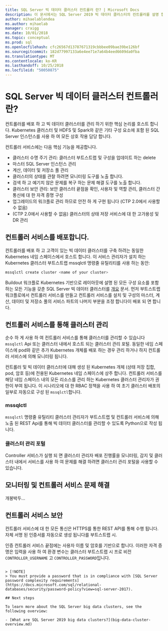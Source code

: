 ```yaml
---
title: SQL Server 빅 데이터 클러스터 컨트롤러 란? | Microsoft Docs
description: 이 문서에서는 SQL Server 2019 빅 데이터 클러스터의 컨트롤러를 설명 합니다.
author: mihaelablendea
ms.author: mihaelab
manager: craigg
ms.date: 10/01/2018
ms.topic: conceptual
ms.prod: sql
ms.openlocfilehash: cfc26567d13787671319cbbbee09bae39be126bf
ms.sourcegitcommit: 182d77997133a6e4ee71e7a64b4eed6609da0fba
ms.translationtype: MT
ms.contentlocale: ko-KR
ms.lasthandoff: 10/25/2018
ms.locfileid: "50050875"
---
```

# <a name="what-is-the-sql-server-big-data-clusters-controller"></a>SQL Server 빅 데이터 클러스터 컨트롤러 란?

컨트롤러를 배포 하 고 빅 데이터 클러스터를 관리 하기 위한 핵심 논리를 호스트 합니다. Kubernetes 클러스터 및 HDFS 및 Spark와 같은 기타 구성 요소에 포함 된 SQL Server 인스턴스를 사용 하 여 모든 상호 작용 담당 합니다. 

컨트롤러 서비스에는 다음 핵심 기능을 제공합니다.

- 클러스터 수명 주기 관리: 클러스터 부트스트랩 및 구성을 업데이트 하는 delete
- 마스터 SQL Server 인스턴스 관리
- 계산, 데이터 및 저장소 풀 관리
- 클러스터의 상태를 관찰 하려면 모니터링 도구를 노출 합니다.
- 검색 하 고 예기치 않은 문제를 복구 하는 문제 해결 도구를 노출 합니다.
- 클러스터 보안 관리: 보안 클러스터 끝점을 확인, 사용자 및 역할 관리, 클러스터 간 통신에 대 한 자격 증명 구성
- 업그레이드의 워크플로 관리 하므로 안전 하 게 구현 됩니다 (CTP 2.0에서 사용할 수 없음)
- (CTP 2.0에서 사용할 수 없음) 클러스터의 상태 저장 서비스에 대 한 고가용성 및 DR 관리

## <a name="deploying-the-controller-service"></a>컨트롤러 서비스를 배포합니다.

컨트롤러를 배포 하 고 고객이 있는 빅 데이터 클러스터를 구축 하려는 동일한 Kubernetes 네임 스페이스에서 호스트 합니다. 이 서비스 관리자가 설치 하는 Kubernetes 클러스터 부트스트랩 mssqlctl 명령줄 유틸리티를 사용 하는 동안:

```bash
mssqlctl create cluster <name of your cluster>
```

Buildout 워크플로 Kubernetes 기반으로 레이아웃에 설명 된 모든 구성 요소를 포함 하는 모든 기능을 갖춘 SQL Server 빅 데이터 클러스터를 [개요](big-data-cluster-overview.md) 문서. 먼저 부트스트랩 워크플로에서 컨트롤러 서비스를 만들고 컨트롤러 서비스를 설치 및 구성의 마스터, 계산, 데이터 및 저장소 풀의 서비스 파트의 나머지 부분을 조정 합니다이 배포 되 면 합니다.

## <a name="managing-the-cluster-through-the-controller-service"></a>컨트롤러 서비스를 통해 클러스터 관리
순수 하 게 사용 하 여 컨트롤러 서비스를 통해 클러스터를 관리할 수 있습니다 `mssqlctl` Api 또는 클러스터 내에서 호스트 되는 클러스터 관리 포털. 동일한 네임 스페이스에 pod와 같은 추가 Kubernetes 개체를 배포 하는 경우 관리 하거나 하지 컨트롤러 서비스에 의해 모니터링 됩니다.

컨트롤러 및 빅 데이터 클러스터에 대해 생성 된 Kubernetes 개체 (상태 저장 집합, pod, 암호 등)에 전용된 Kubernetes 네임 스페이스에 상주 합니다. 컨트롤러 서비스를 해당 네임 스페이스 내의 모든 리소스를 관리 하는 Kubernetes 클러스터 관리자가 권한이 부여 됩니다.  이 시나리오에 대 한 RBAC 정책을 사용 하 여 초기 클러스터 배포의 일부로 자동으로 구성 된 `mssqlctl`합니다. 

### <a name="mssqlctl"></a>mssqlctl

`mssqlctl` 명령줄 유틸리티 클러스터 관리자가 부트스트랩 및 컨트롤러 서비스에 의해 노출 된 REST Api를 통해 빅 데이터 클러스터를 관리할 수 있도록 Python으로 작성 됩니다.

### <a name="cluster-administration-portal"></a>클러스터 관리 포털

Controller 서비스가 실행 되 면 클러스터 관리자 배포 진행률을 모니터링, 감지 및 클러스터 내에서 서비스를 사용 하 여 문제를 해결 하려면 클러스터 관리 포털을 사용할 수 있습니다. 

## <a name="monitoring-and-troubleshooting-the-controller-service"></a>모니터링 및 컨트롤러 서비스 문제 해결

개봉박두...

## <a name="controller-service-security"></a>컨트롤러 서비스 보안
컨트롤러 서비스에 대 한 모든 통신은 HTTPS를 통한 REST API를 통해 수행 됩니다. 자체 서명 된 인증서를 자동으로 생성 됩니다를 부트스트랩 시. 

인증 컨트롤러 서비스 끝점에는 사용자 이름 및 암호를 기반으로 합니다. 이러한 자격 증명은 입력을 사용 하 여 환경 변수는 클러스터 부트스트랩 시 프로 비전 `CONTROLLER_USERNAME` 고 `CONTROLLER_PASSWORD`입니다.
```

> [!NOTE]
> You must provide a password that is in compliance with [SQL Server password complexity requirements](https://docs.microsoft.com/sql/relational-databases/security/password-policy?view=sql-server-2017).

## Next steps

To learn more about the SQL Server big data clusters, see the following overview:

- [What are SQL Server 2019 big data clusters?](big-data-cluster-overview.md)
